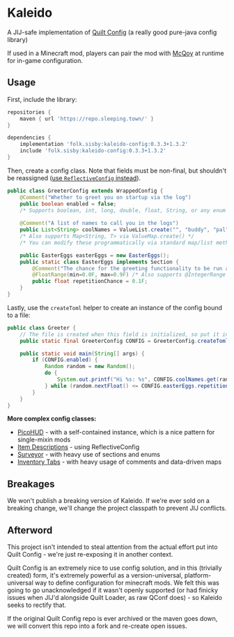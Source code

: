 # Kaleido

A JIJ-safe implementation of [Quilt Config](https://github.com/QuiltMC/quilt-config) (a really good pure-java config library)

If used in a Minecraft mod, players can pair the mod with [McQoy](modrinth.com/mod/mcqoy) at runtime for in-game configuration.

## Usage

First, include the library:

```groovy
repositories {
    maven { url 'https://repo.sleeping.town/' }
}

dependencies {
    implementation 'folk.sisby:kaleido-config:0.3.3+1.3.2'
    include 'folk.sisby:kaleido-config:0.3.3+1.3.2'
}
```

Then, create a config class. Note that fields must be non-final, but shouldn't be reassigned ([use `ReflectiveConfig` instead]([wiki](https://github.com/QuiltMC/developer-wiki/blob/main/wiki/configuration/getting-started/en.md))).

```java
public class GreeterConfig extends WrappedConfig {
    @Comment("Whether to greet you on startup via the log")
    public boolean enabled = false;
    /* Supports boolean, int, long, double, float, String, or any enum */
    
    @Comment("A list of names to call you in the logs")
    public List<String> coolNames = ValueList.create("", "buddy", "pal", "amigo");
    /* Also supports Map<String, T> via ValueMap.create() */
    /* You can modify these programmatically via standard map/list methods (even in WrappedConfig) */

    public EasterEggs easterEggs = new EasterEggs();
    public static class EasterEggs implements Section {
        @Comment("The chance for the greeting functionality to be run again (applies recursively)")
        @FloatRange(min=0.0F, max=0.9F) /* Also supports @IntegerRange and @Matches(regex) */
        public float repetitionChance = 0.1F;
    }
}
```

Lastly, use the `createToml` helper to create an instance of the config bound to a file:

```java
public class Greeter {
    // The file is created when this field is initialized, so put it inside a class with early-run / initializer code.
    public static final GreeterConfig CONFIG = GreeterConfig.createToml(/* config path: */ Path.of(""), /* parent folder (for multiple config files): */ "", /* file name: */ "greeter", GreeterConfig.class);

    public static void main(String[] args) {
        if (CONFIG.enabled) {
            Random random = new Random();
            do {
                System.out.printf("Hi %s: %s", CONFIG.coolNames.get(random.nextInt(CONFIG.coolNames.size()), String.join(", ", args)));
            } while (random.nextFloat() <= CONFIG.easterEggs.repetitionChance);
        }
    }
}
```

**More complex config classes:**
- [PicoHUD](https://github.com/sisby-folk/picohud/blob/1.19/src/main/java/folk/sisby/picohud/PicoHudConfig.java) - with a self-contained instance, which is a nice pattern for single-mixin mods
- [Item Descriptions](https://github.com/cassiancc/Item-Descriptions/blob/next-1.10/src/main/java/cc/cassian/item_descriptions/client/config/ModConfig.java) - using ReflectiveConfig
- [Surveyor](https://github.com/sisby-folk/surveyor/blob/1.20/src/main/java/folk/sisby/surveyor/config/SurveyorConfig.java) - with heavy use of sections and enums
- [Inventory Tabs](https://github.com/sisby-folk/inventory-tabs/blob/1.19/src/main/java/folk/sisby/inventory_tabs/InventoryTabsConfig.java) - with heavy usage of comments and data-driven maps

## Breakages

We won't publish a breaking version of Kaleido. If we're ever sold on a breaking change, we'll change the project classpath to prevent JIJ conflicts.

## Afterword

This project isn't intended to steal attention from the actual effort put into Quilt Config - we're just re-exposing it in another context.

Quilt Config is an extremely nice to use config solution, and in this (trivially created) form, it's extremely powerful as a version-universal, platform-universal way to define configuration for minecraft mods.
We felt this was going to go unacknowledged if it wasn't openly supported (or had finicky issues when JIJ'd alongside Quilt Loader, as raw QConf does) - so Kaleido seeks to rectify that.

If the original Quilt Config repo is ever archived or the maven goes down, we will convert this repo into a fork and re-create open issues.

